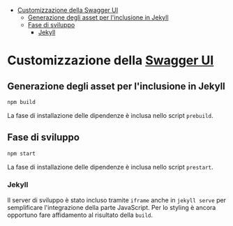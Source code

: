 <!-- START doctoc generated TOC please keep comment here to allow auto update -->
<!-- DON'T EDIT THIS SECTION, INSTEAD RE-RUN doctoc TO UPDATE -->

- [Customizzazione della Swagger UI](#customizzazione-della-swagger-ui)
  - [Generazione degli asset per l'inclusione in Jekyll](#generazione-degli-asset-per-linclusione-in-jekyll)
  - [Fase di sviluppo](#fase-di-sviluppo)
    - [Jekyll](#jekyll)

<!-- END doctoc generated TOC please keep comment here to allow auto update -->

# Customizzazione della [Swagger UI](https://github.com/swagger-api/swagger-ui)

## Generazione degli asset per l'inclusione in Jekyll

```sh
npm build
```

La fase di installazione delle dipendenze è inclusa nello script `prebuild`.

## Fase di sviluppo

```sh
npm start
```

La fase di installazione delle dipendenze è inclusa nello script `prestart`.

### Jekyll

Il server di sviluppo è stato incluso tramite `iframe` anche in `jekyll serve` per semplificare l'integrazione della parte JavaScript.
Per lo styling è ancora opportuno fare affidamento al risultato della `build`.

